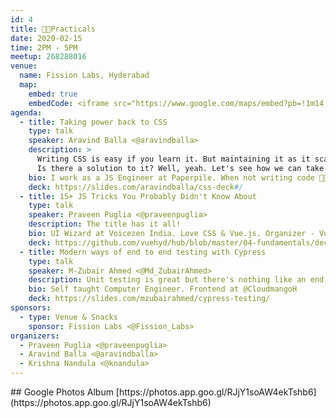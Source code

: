 ```yaml
---
id: 4
title: 👩‍💻Practicals
date: 2020-02-15
time: 2PM - 5PM
meetup: 268288016
venue:
  name: Fission Labs, Hyderabad
  map:
    embed: true
    embedCode: <iframe src="https://www.google.com/maps/embed?pb=!1m14!1m8!1m3!1d15226.07423961299!2d78.4034025!3d17.4348773!3m2!1i1024!2i768!4f13.1!3m3!1m2!1s0x0%3A0x423e5278c9144a5a!2sFission%20Labs!5e0!3m2!1sen!2sin!4v1581433046142!5m2!1sen!2sin" width="100%" height="450" frameborder="0" style="border:0;" allowfullscreen=""></iframe>
agenda:
  - title: Taking power back to CSS
    type: talk
    speaker: Aravind Balla <@aravindballa>
    description: >
      Writing CSS is easy if you learn it. But maintaining it as it scales, is hard. The bigger the project becomes, the more complex your CSS gets. It gets split across different files, we will have redundant class names, and what about responsiveness. In most of the cases, you are not the only one working on that codebase so you are never really on the same page. I haven't listed down all the problems yet, these are just a few.
      Is there a solution to it? Well, yeah. Let's see how we can take the power back to CSS.
    bio: I work as a JS Engineer at Paperpile. When not writing code 👨🏻‍💻, he is climbing a mountain 🧗‍♂️ or writing ✍️ or recording a podcast 🎙 or drinking coffee ☕️
    deck: https://slides.com/aravindballa/css-deck#/
  - title: 15+ JS Tricks You Probably Didn't Know About
    type: talk
    speaker: Praveen Puglia <@praveenpuglia>
    description: The title has it all!
    bio: UI Wizard at Voicezen India. Love CSS & Vue.js. Organizer - Vue Hyderabad.
    deck: https://github.com/vuehyd/hub/blob/master/04-fundamentals/decks/15-tricks.pdf
  - title: Modern ways of end to end testing with Cypress
    type: talk
    speaker: M-Zubair Ahmed <@Md_ZubairAhmed>
    description: Unit testing is great but there's nothing like an end to end test to give you peace of mind. We'll discover what end to end tests are and how Cypress allows us to write them.
    bio: Self taught Computer Engineer. Frontend at @CloudmangoH
    deck: https://slides.com/mzubairahmed/cypress-testing/
sponsors:
  - type: Venue & Snacks
    sponsor: Fission Labs <@Fission_Labs>
organizers:
  - Praveen Puglia <@praveenpuglia>
  - Aravind Balla <@aravindballa>
  - Krishna Nandula <@knandula>
---
```


<EventPage />
## Google Photos Album 
[https://photos.app.goo.gl/RJjY1soAW4ekTshb6](https://photos.app.goo.gl/RJjY1soAW4ekTshb6)
